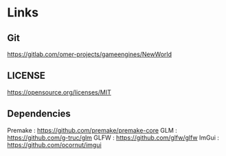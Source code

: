 # Links

## Git
https://gitlab.com/omer-projects/gameengines/NewWorld

## LICENSE
https://opensource.org/licenses/MIT

## Dependencies
Premake	: https://github.com/premake/premake-core
GLM		: https://github.com/g-truc/glm
GLFW	: https://github.com/glfw/glfw
ImGui	: https://github.com/ocornut/imgui